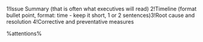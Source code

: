 1!Issue Summary (that is often what executives will read)
2!Timeline (format bullet point, format: time - keep it short, 1 or 2 sentences)3!Root cause and resolution
4!Corrective and preventative measures


%attentions%
